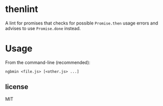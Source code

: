 # thenlint

A lint for promises that checks for possible `Promise.then` usage errors
and advises to use `Promise.done` instead.

# Usage

From the command-line (recommended):

    ngbmin <file.js> [<other.js> ...]

## license

MIT

